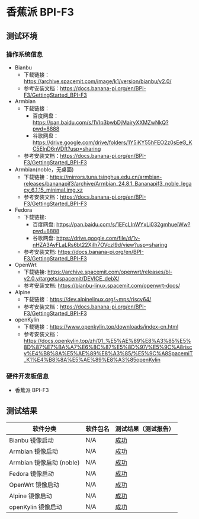 # 香蕉派 BPI-F3

## 测试环境

### 操作系统信息

- Bianbu
  - 下载链接：https://archive.spacemit.com/image/k1/version/bianbu/v2.0/
  - 参考安装文档：https://docs.banana-pi.org/en/BPI-F3/GettingStarted_BPI-F3
- Armbian
  - 下载链接：
    - 百度网盘：https://pan.baidu.com/s/1VIp3bwbDjMairyXXMZwNkQ?pwd=8888
    - 谷歌网盘：https://drive.google.com/drive/folders/1Y5iKY55hFEO2z0sEeG_KC5EInD6nVDft?usp=sharing
  - 参考安装文档：https://docs.banana-pi.org/en/BPI-F3/GettingStarted_BPI-F3
- Armbian(noble，无桌面)
  - 下载链接：https://mirrors.tuna.tsinghua.edu.cn/armbian-releases/bananapif3/archive/Armbian_24.8.1_Bananapif3_noble_legacy_6.1.15_minimal.img.xz
  - 参考安装文档：https://docs.banana-pi.org/en/BPI-F3/GettingStarted_BPI-F3
- Fedora
  - 下载链接:
    - 百度网盘: https://pan.baidu.com/s/1EFcLInWYxLi032gmhueiWw?pwd=8888
    - 谷歌网盘: https://drive.google.com/file/d/1v-nHZA3AyFLaLRs6bt22XjIh7OVczI9d/view?usp=sharing
  - 参考安装文档: https://docs.banana-pi.org/en/BPI-F3/GettingStarted_BPI-F3
- OpenWrt
  - 下载链接: https://archive.spacemit.com/openwrt/releases/bl-v2.0.y/targets/spacemit/DEVICE_debX/
  - 参考安装文档: https://bianbu-linux.spacemit.com/openwrt-docs/
- Alpine
  - 下载链接：https://dev.alpinelinux.org/~mps/riscv64/
  - 参考安装文档：https://docs.banana-pi.org/en/BPI-F3/GettingStarted_BPI-F3
- openKylin
  - 下载链接：https://www.openkylin.top/downloads/index-cn.html
  - 参考安装文档：https://docs.openkylin.top/zh/01_%E5%AE%89%E8%A3%85%E5%8D%87%E7%BA%A7%E6%8C%87%E5%8D%97/%E5%9C%A8riscv%E4%B8%8A%E5%AE%89%E8%A3%85/%E5%9C%A8SpacemiT_K1%E4%B8%8A%E5%AE%89%E8%A3%85openKylin

### 硬件开发板信息

- 香蕉派 BPI-F3

## 测试结果

| 软件分类                  | 软件包名 | 测试结果（测试报告）  |
| ------------------------- | -------- | --------------------- |
| Bianbu 镜像启动           | N/A      | [成功][Bianbu]        |
| Armbian 镜像启动          | N/A      | [成功][Armbian]       |
| Armbian 镜像启动  (noble) | N/A      | [成功][Armbian_noble] |
| Fedora 镜像启动           | N/A      | [成功][Fedora]        |
| OpenWrt 镜像启动          | N/A      | [成功][OpenWrt]       |
| Alpine 镜像启动           | N/A      | [成功][Alpine]        |
| openKylin 镜像启动           | N/A      | [成功][openKylin]        |


[Bianbu]: ./Bianbu/README_zh.md
[Armbian_noble]: ./Armbian/README_zh_noble.md
[Armbian]: ./Armbian/README_zh.md
[Fedora]: ./Fedora/README_zh.md
[OpenWrt]: ./OpenWrt/README_zh.md
[Alpine]: ./Alpine/README_zh.md
[openKylin]: ./openKylin/README_zh.md
